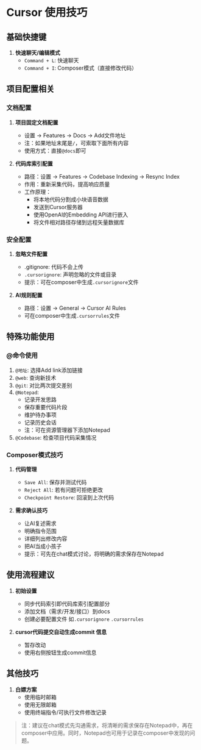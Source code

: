 # Cursor 使用技巧

## 基础快捷键
1. **快速聊天/编辑模式**
   - `Command + L`: 快速聊天
   - `Command + I`: Composer模式（直接修改代码）

## 项目配置相关
### 文档配置
1. **项目固定文档配置**
   - 设置 → Features → Docs → Add文件地址
   - 注：如果地址末尾是`/`，可索取下面所有内容
   - 使用方式：直接`@docs`即可

2. **代码库索引配置**
   - 路径：设置 → Features → Codebase Indexing → Resync Index
   - 作用：重新采集代码，提高响应质量
   - 工作原理：
     - 将本地代码分割成小块语音数据
     - 发送到Cursor服务器
     - 使用OpenAI的Embedding API进行嵌入
     - 将文件相对路径存储到远程矢量数据库

### 安全配置
1. **忽略文件配置**
   - .gitignore: 代码不会上传
   - `.cursorignore`: 声明忽略的文件或目录
   - 提示：可在composer中生成`.cursorignore`文件

2. **AI规则配置**
   - 路径：设置 → General → Cursor AI Rules
   - 可在composer中生成`.cursorrules`文件

## 特殊功能使用
### @命令使用
1. `@地址`: 选择Add link添加链接
2. `@web`: 查询新技术
3. `@git`: 对比两次提交差别
4. `@Notepad`: 
   - 记录开发思路
   - 保存重要代码片段
   - 维护待办事项
   - 记录历史会话
   - 注：可在资源管理器下添加Notepad
5. `@Codebase`: 检查项目代码采集情况

### Composer模式技巧
1. **代码管理**
   - `Save All`: 保存并测试代码
   - `Reject All`: 若有问题可拒绝更改
   - `Checkpoint Restore`: 回滚到上次代码

2. **需求确认技巧**
   - 让AI复述需求
   - 明确指令范围
   - 详细列出修改内容
   - 把AI当成小孩子
   - 提示：可先在chat模式讨论，将明确的需求保存在Notepad

## 使用流程建议
1. **初始设置**
   - 同步代码索引即代码库索引配置部分
   - 添加文档（需求/开发/接口）到docs
   - 创建必要配置文件 如`.cursorignore` `.cursorrules`

2. **cursor代码提交自动生成commit 信息**
   - 暂存改动
   - 使用右侧按钮生成commit信息

## 其他技巧
1. **白嫖方案**
   - 使用临时邮箱
   - 使用无限邮箱
   - 使用终端指令/可执行文件修改记录

> 注：建议在chat模式先沟通需求，将清晰的需求保存在Notepad中，再在composer中应用。同时，Notepad也可用于记录在composer中发现的问题。